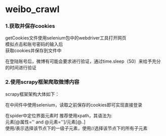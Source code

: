 # weibo_crawl
### 1.获取并保存cookies
getCookies文件使用selenium包中的webdriver工具打开网页<br>
模拟点击和账号密码的输入后<br>
获取cookies并保存到文件中<br>

在登陆账号后，微博有可能会要求进行验证，通过time.sleep（50）来给予充分的时间进行验证<br>

### 2.使用scrapy框架爬取微博内容
scrapy框架架构大体如下：

在中间件中使用selenium，读取之前保存的cookies即可实现直接登录<br>

在spider中定位界面元素时 推荐使用xpath，其语法为:<br>
元素[@属性='' and @元素='']/元素[@..]<br>
使用/表示选择该节点下的一级子元素，使用//选择该节点下的所有子元素<br>






